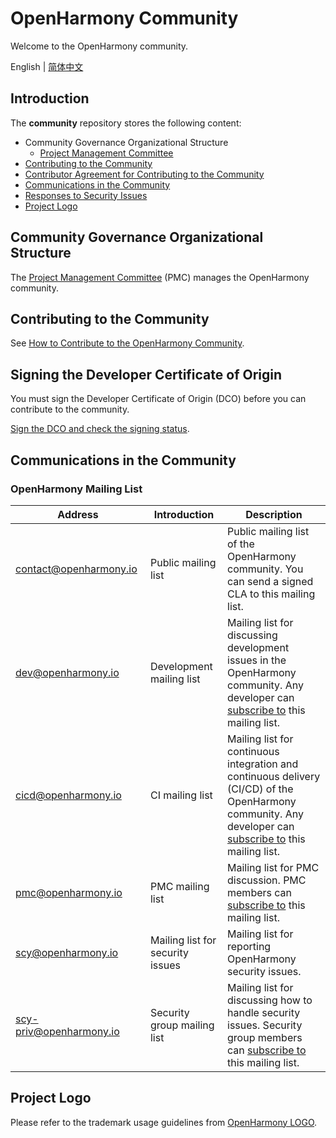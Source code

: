 # OpenHarmony Community
Welcome to the OpenHarmony community.

English | [简体中文](./README.md)

## Introduction
The **community** repository stores the following content:

- Community Governance Organizational Structure
    - [Project Management Committee](/zh/pmc.md)
- [Contributing to the Community](https://gitee.com/openharmony/docs/blob/master/en/contribute/Readme-EN.md)
- [Contributor Agreement for Contributing to the Community](https://dco.openharmony.io/sign/Z2l0ZWUlMkZPcGVuQXRvbQ==)
- [Communications in the Community](https://gitee.com/openharmony/docs/blob/master/en/contribute/communication-in-community.md)
- [Responses to Security Issues](https://gitee.com/openharmony/security)
- [Project Logo](https://gitee.com/openharmony/community/blob/master/README_EN.md#project-logo)

## Community Governance Organizational Structure

The [Project Management Committee](/zh/pmc.md) (PMC) manages the OpenHarmony community.

## Contributing to the Community

See [How to Contribute to the OpenHarmony Community](https://gitee.com/openharmony/docs/blob/master/en/contribute/Readme-EN.md).

## Signing the Developer Certificate of Origin

You must sign the Developer Certificate of Origin (DCO) before you can contribute to the community.

[Sign the DCO and check the signing status](https://dco.openharmony.io/sign/Z2l0ZWUlMkZvcGVuX2hhcm1vbnk=).

## Communications in the Community

### OpenHarmony Mailing List
| Address                           | Introduction | Description                                        |
| ---------------------------------------|---------- | ------------------------------------------------------------ |
| contact@openharmony.io <img width=150/>  | Public mailing list <img width=100/> | Public mailing list of the OpenHarmony community. You can send a signed CLA to this mailing list. <img width=200/> |
| dev@openharmony.io  <img width=150/>| Development mailing list <img width=100/> | Mailing list for discussing development issues in the OpenHarmony community. Any developer can [subscribe to](https://lists.openatom.io/postorius/lists/dev.openharmony.io) this mailing list. <img width=200/> |
| cicd@openharmony.io <img width=150/> | CI mailing list <img width=100/> | Mailing list for continuous integration and continuous delivery (CI/CD) of the OpenHarmony community. Any developer can [subscribe to](https://lists.openatom.io/postorius/lists/cicd.openharmony.io) this mailing list. <img width=200/> |
| pmc@openharmony.io  <img width=150/>| PMC mailing list <img width=100/> | Mailing list for PMC discussion. PMC members can [subscribe to](https://lists.openatom.io/postorius/lists/pmc.openharmony.io/) this mailing list. <img width=200/> |
| scy@openharmony.io <img width=150/> | Mailing list for security issues <img width=100/> | Mailing list for reporting OpenHarmony security issues. <img width=200/> |
| scy-priv@openharmony.io  <img width=150/>| Security group mailing list <img width=100/> | Mailing list for discussing how to handle security issues. Security group members can [subscribe to](https://lists.openatom.io/postorius/lists/scy-priv.openharmony.io/) this mailing list. <img width=200/> |


## Project Logo

Please refer to the trademark usage guidelines from [OpenHarmony LOGO](https://www.openharmony.cn/trademark).
